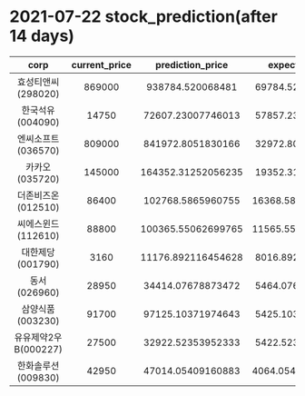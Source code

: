 # 2021-07-22 stock_prediction(after 14 days)

|   corp   |   current_price   |   prediction_price   |   expected_profit   |
|:--------:|:-----------------:|:--------------------:|:-------------------:|
|효성티앤씨(298020)|869000|938784.520068481|69784.52006848098|
|한국석유(004090)|14750|72607.23007746013|57857.23007746013|
|엔씨소프트(036570)|809000|841972.8051830166|32972.80518301658|
|카카오(035720)|145000|164352.31252056235|19352.31252056235|
|더존비즈온(012510)|86400|102768.5865960755|16368.586596075504|
|씨에스윈드(112610)|88800|100365.55062699765|11565.550626997647|
|대한제당(001790)|3160|11176.892116454628|8016.892116454628|
|동서(026960)|28950|34414.07678873472|5464.076788734717|
|삼양식품(003230)|91700|97125.10371974643|5425.103719746432|
|유유제약2우B(000227)|27500|32922.52353952333|5422.523539523332|
|한화솔루션(009830)|42950|47014.05409160883|4064.0540916088285|
